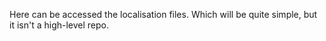 Here can be accessed the localisation files. Which will be quite simple, but it isn't a high-level repo.
